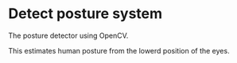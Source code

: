 # Detect posture system

The posture detector using OpenCV.  

This estimates human posture from the lowerd position of the eyes.